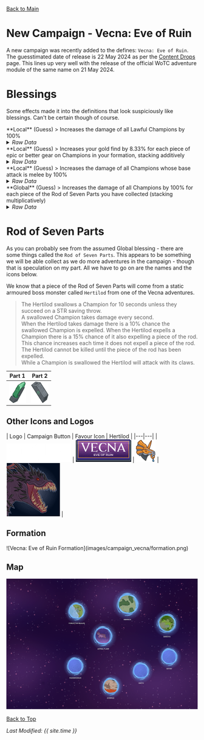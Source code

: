 [Back to Main](index.md)

# New Campaign - Vecna: Eve of Ruin

A new campaign was recently added to the defines: `Vecna: Eve of Ruin`. The guesstimated date of release is 22 May 2024 as per the [Content Drops](contentdrops.md) page. This lines up very well with the release of the official WoTC adventure module of the same name on 21 May 2024.

# Blessings

Some effects made it into the definitions that look suspiciously like blessings. Can't be certain though of course.

<div markdown="1" class="abilityBorder"><div markdown="1" class="abilityBorderInner">
**Local** (Guess)
> Increases the damage of all Lawful Champions by 100%
<details><summary><em>Raw Data</em></summary>
<p>
<pre>
{
    "id": 1964,
    "flavour_text": "",
    "description": {
        "desc": "Increases the damage of all Lawful Champions by 100%"
    },
    "effect_keys": [
        {
            "effect_string": "hero_dps_multiplier_mult,$replace",
            "targets": [
                {
                    "type": "by_tags",
                    "tags": [
                        "lawful"
                    ]
                }
            ]
        }
    ],
    "requirements": "",
    "graphic_id": 0,
    "large_graphic_id": 0,
    "properties": {
        "is_formation_ability": true,
        "formation_circle_icon": false
    }
}
</pre>
</p>
</details>
</div></div>

<div markdown="1" class="abilityBorder"><div markdown="1" class="abilityBorderInner">
**Local** (Guess)
> Increases your gold find by 8.33% for each piece of epic or better gear on Champions in your formation, stacking additively
<details><summary><em>Raw Data</em></summary>
<p>
<pre>
{
    "id": 1965,
    "flavour_text": "",
    "description": {
        "desc": "Increases your gold find by 8.33% for each piece of epic or better gear on Champions in your formation, stacking additively"
    },
    "effect_keys": [
        {
            "effect_string": "gold_multiplier_mult,$replace",
            "amount_func": "add",
            "stack_func": "per_hero_attribute",
            "per_hero_expr": "NumEquipmentWithMinimumRarity(`Epic`)",
            "amount_updated_listeners": [
                "loot_changed"
            ]
        }
    ],
    "requirements": "",
    "graphic_id": 0,
    "large_graphic_id": 0,
    "properties": {
        "is_formation_ability": true,
        "formation_circle_icon": false
    }
}
</pre>
</p>
</details>
</div></div>

<div markdown="1" class="abilityBorder"><div markdown="1" class="abilityBorderInner">
**Local** (Guess)
> Increases the damage of all Champions whose base attack is melee by 100%
<details><summary><em>Raw Data</em></summary>
<p>
<pre>
{
    "id": 1966,
    "flavour_text": "",
    "description": {
        "desc": "Increases the damage of all Champions whose base attack is melee by 100%"
    },
    "effect_keys": [
        {
            "effect_string": "hero_dps_multiplier_mult,$replace",
            "targets": [
                "all"
            ],
            "filter_targets": [
                {
                    "type": "attack_type",
                    "attack": "melee"
                }
            ]
        }
    ],
    "requirements": "",
    "graphic_id": 0,
    "large_graphic_id": 0,
    "properties": {
        "is_formation_ability": true,
        "formation_circle_icon": false
    }
}
</pre>
</p>
</details>
</div></div>

<div markdown="1" class="abilityBorder"><div markdown="1" class="abilityBorderInner">
**Global** (Guess)
> Increases the damage of all Champions by 100% for each piece of the Rod of Seven Parts you have collected (stacking multiplicatively)
<details><summary><em>Raw Data</em></summary>
<p>
<pre>
{
    "id": 1967,
    "flavour_text": "",
    "description": {
        "desc": "Increases the damage of all Champions by 100% for each piece of the Rod of Seven Parts you have collected (stacking multiplicatively)"
    },
    "effect_keys": [
        {
            "effect_string": "hero_dps_multiplier_mult,$replace",
            "targets": [
                "all"
            ],
            "amount_func": "mult",
            "stack_func": "per_hero_attribute",
            "post_process_expr": "GetSaveStat(`vecna_rod_of_seven_parts`)"
        }
    ],
    "requirements": "",
    "graphic_id": 0,
    "large_graphic_id": 0,
    "properties": {
        "is_formation_ability": true,
        "formation_circle_icon": false
    }
}
</pre>
</p>
</details>
</div></div>


# Rod of Seven Parts

As you can probably see from the assumed Global blessing - there are some things called the `Rod of Seven Parts`. This appears to be something we will be able collect as we do more adventures in the campaign - though that is speculation on my part. All we have to go on are the names and the icons below.

We know that a piece of the Rod of Seven Parts will come from a static armoured boss monster called `Hertilod` from one of the Vecna adventures.

> The Hertilod swallows a Champion for 10 seconds unless they succeed on a STR saving throw.  
> A swallowed Champion takes damage every second.  
> When the Hertilod takes damage there is a 10% chance the swallowed Champion is expelled. When the Hertilod expells a Champion there is a 15% chance of it also expelling a piece of the rod. This chance increases each time it does not expell a piece of the rod. The Hertilod cannot be killed until the piece of the rod has been expelled.  
> While a Champion is swallowed the Hertilod will attack with its claws.

| Part 1 | Part 2 |
|---|---|
| ![Vecna: Eve of Ruin Rod of Seven Parts - Part 1 Icon](images/campaign_vecna/rod1.png) | ![Vecna: Eve of Ruin Rod of Seven Parts - Part 1 Icon](images/campaign_vecna/rod2.png) |

## Other Icons and Logos

| Logo | Campaign Button | Favour Icon | Hertilod |
|---|---|
| ![Vecna: Eve of Ruin Campaign Logo](images/campaign_vecna/logo.png) | ![Vecna: Eve of Ruin Campaign Button Icon](images/campaign_vecna/campaign_button.png) | ![Vecna: Eve of Ruin Favour Icon](images/campaign_vecna/favour.png) | ![Vecna: Eve of Ruin Hertilod Portrait](images/campaign_vecna/hertilod.png) |

## Formation

<span class="formationBorder">
![Vecna: Eve of Ruin Formation](images/campaign_vecna/formation.png)
</span>

## Map

![Vecna: Eve of Ruin Map](images/campaign_vecna/map.png)

[Back to Top](#top)

*Last Modified: {{ site.time }}*